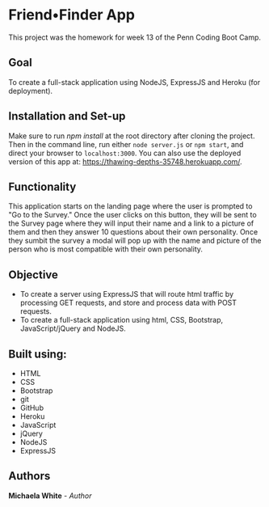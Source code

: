 # Friend•Finder App

This project was the homework for week 13 of the Penn Coding Boot Camp.

## Goal
To create a full-stack application using NodeJS, ExpressJS and Heroku (for deployment).

## Installation and Set-up
Make sure to run *npm install* at the root directory after cloning the project. Then in the command line, run either `node server.js` or `npm start`, and direct your browser to `localhost:3000`.
You can also use the deployed version of this app at: https://thawing-depths-35748.herokuapp.com/.

## Functionality
This application starts on the landing page where the user is prompted to "Go to the Survey." Once the user clicks on this button, they will be sent to the Survey page where they will input their name and a link to a picture of them and then they answer 10 questions about their own personality. Once they sumbit the survey a modal will pop up with the name and picture of the person who is most compatible with their own personality. 


## Objective
* To create a server using ExpressJS that will route html traffic by processing GET requests, and store and process data with POST requests.
* To create a full-stack application using html, CSS, Bootstrap, JavaScript/jQuery and NodeJS.

## Built using:
* HTML
* CSS
* Bootstrap
* git
* GitHub
* Heroku
* JavaScript
* jQuery
* NodeJS
* ExpressJS

## Authors
**Michaela White** - *Author*
